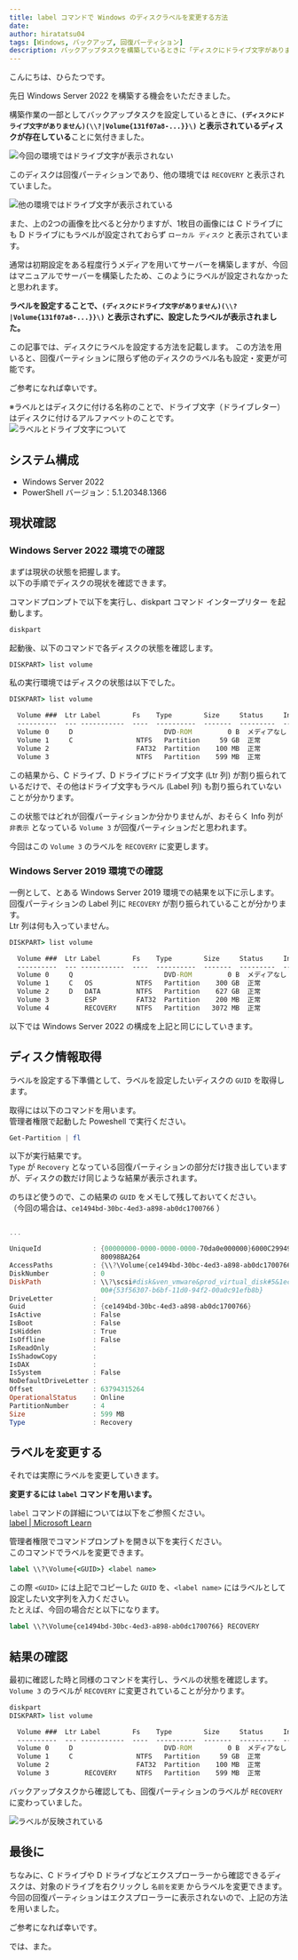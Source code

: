 ```yaml
---
title: label コマンドで Windows のディスクラベルを変更する方法
date: 
author: hiratatsu04
tags: [Windows, バックアップ, 回復パーティション]
description: バックアップタスクを構築しているときに「ディスクにドライブ文字がありません」と表示されるディスクがありました。ディスクのラベルを修正することで解決しましたので、その方法を紹介します。
---
```


こんにちは、ひらたつです。

先日 Windows Server 2022 を構築する機会をいただきました。

構築作業の一部としてバックアップタスクを設定しているときに、**`(ディスクにドライブ文字がありません)(\\?|Volume{131f07a8-...}}\)` と表示されているディスクが存在している**ことに気付きました。

![今回の環境ではドライブ文字が表示されない](images/no-drive-label.png)

このディスクは回復パーティションであり、他の環境では `RECOVERY` と表示されていました。

![他の環境ではドライブ文字が表示されている](images/exist-drive-label-ws2019.png)


また、上の2つの画像を比べると分かりますが、1枚目の画像には C ドライブにも D ドライブにもラベルが設定されておらず `ローカル ディスク` と表示されています。

通常は初期設定をある程度行うメディアを用いてサーバーを構築しますが、今回はマニュアルでサーバーを構築したため、このようにラベルが設定されなかったと思われます。

**ラベルを設定することで、`(ディスクにドライブ文字がありません)(\\?|Volume{131f07a8-...}}\)` と表示されずに、設定したラベルが表示されました。**

この記事では、ディスクにラベルを設定する方法を記載します。
この方法を用いると、回復パーティションに限らず他のディスクのラベル名も設定・変更が可能です。

ご参考になれば幸いです。

※ラベルとはディスクに付ける名称のことで、ドライブ文字（ドライブレター）はディスクに付けるアルファベットのことです。
![ラベルとドライブ文字について](images/explain-label-driveletter.png)

## システム構成
- Windows Server 2022
- PowerShell バージョン：5.1.20348.1366

## 現状確認

### Windows Server 2022 環境での確認

まずは現状の状態を把握します。  
以下の手順でディスクの現状を確認できます。

コマンドプロンプトで以下を実行し、diskpart コマンド インタープリター を起動します。
```cmd
diskpart
```

起動後、以下のコマンドで各ディスクの状態を確認します。
```cmd
DISKPART> list volume
```

私の実行環境ではディスクの状態は以下でした。

```cmd
DISKPART> list volume

  Volume ###  Ltr Label        Fs    Type        Size     Status     Info
  ----------  --- -----------  ----  ----------  -------  ---------  --------
  Volume 0     D                       DVD-ROM         0 B  メディアなし
  Volume 1     C                NTFS   Partition     59 GB  正常         ブート
  Volume 2                      FAT32  Partition    100 MB  正常         システム
  Volume 3                      NTFS   Partition    599 MB  正常         非表示
```

この結果から、C ドライブ、D ドライブにドライブ文字 (Ltr 列) が割り振られているだけで、その他はドライブ文字もラベル (Label 列) も割り振られていないことが分かります。

この状態ではどれが回復パーティションか分かりませんが、おそらく Info 列が `非表示` となっている `Volume 3` が回復パーティションだと思われます。

今回はこの `Volume 3` のラベルを `RECOVERY` に変更します。

### Windows Server 2019 環境での確認

一例として、とある Windows Server 2019 環境での結果を以下に示します。  
回復パーティションの Label 列に `RECOVERY` が割り振られていることが分かります。  
Ltr 列は何も入っていません。

```cmd
DISKPART> list volume

  Volume ###  Ltr Label        Fs    Type        Size     Status     Info
  ----------  --- -----------  ----  ----------  -------  ---------  --------
  Volume 0     Q                       DVD-ROM         0 B  メディアなし
  Volume 1     C   OS           NTFS   Partition    300 GB  正常         ブート
  Volume 2     D   DATA         NTFS   Partition    627 GB  正常
  Volume 3         ESP          FAT32  Partition    200 MB  正常         システム
  Volume 4         RECOVERY     NTFS   Partition   3072 MB  正常         非表示
```

以下では Windows Server 2022 の構成を上記と同じにしていきます。

## ディスク情報取得

ラベルを設定する下準備として、ラベルを設定したいディスクの `GUID` を取得します。

取得には以下のコマンドを用います。  
管理者権限で起動した Poweshell で実行ください。

```powershell
Get-Partition | fl
```

以下が実行結果です。  
`Type` が `Recovery` となっている回復パーティションの部分だけ抜き出していますが、ディスクの数だけ同じような結果が表示されます。

のちほど使うので、この結果の `GUID` をメモして残しておいてください。  
（今回の場合は、`ce1494bd-30bc-4ed3-a898-ab0dc1700766` ）

```powershell

...

UniqueId             : {00000000-0000-0000-0000-70da0e000000}6000C2994906E9DBF4FD6F
                       80098BA264
AccessPaths          : {\\?\Volume{ce1494bd-30bc-4ed3-a898-ab0dc1700766}\}
DiskNumber           : 0
DiskPath             : \\?\scsi#disk&ven_vmware&prod_virtual_disk#5&1ec51bf7&0&0000
                       00#{53f56307-b6bf-11d0-94f2-00a0c91efb8b}
DriveLetter          :
Guid                 : {ce1494bd-30bc-4ed3-a898-ab0dc1700766}
IsActive             : False
IsBoot               : False
IsHidden             : True
IsOffline            : False
IsReadOnly           :
IsShadowCopy         :
IsDAX                :
IsSystem             : False
NoDefaultDriveLetter :
Offset               : 63794315264
OperationalStatus    : Online
PartitionNumber      : 4
Size                 : 599 MB
Type                 : Recovery
```

## ラベルを変更する

それでは実際にラベルを変更していきます。

**変更するには `label` コマンドを用います。**

`label` コマンドの詳細については以下をご参照ください。  
[label | Microsoft Learn](https://learn.microsoft.com/ja-jp/windows-server/administration/windows-commands/label)

管理者権限でコマンドプロンプトを開き以下を実行ください。  
このコマンドでラベルを変更できます。

```cmd
label \\?\Volume{<GUID>} <label name>
```

この際 `<GUID>` には上記でコピーした `GUID` を、`<label name>` にはラベルとして設定したい文字列を入力ください。  
たとえば、今回の場合だと以下になります。

```cmd
label \\?\Volume{ce1494bd-30bc-4ed3-a898-ab0dc1700766} RECOVERY
```

## 結果の確認

最初に確認した時と同様のコマンドを実行し、ラベルの状態を確認します。  
`Volume 3` のラベルが `RECOVERY` に変更されていることが分かります。

```cmd
diskpart
DISKPART> list volume

  Volume ###  Ltr Label        Fs    Type        Size     Status     Info
  ----------  --- -----------  ----  ----------  -------  ---------  --------
  Volume 0     D                       DVD-ROM         0 B  メディアなし      
  Volume 1     C                NTFS   Partition     59 GB  正常         ブー ト
  Volume 2                      FAT32  Partition    100 MB  正常         シス テム
  Volume 3         RECOVERY     NTFS   Partition    599 MB  正常         非表 示
```

バックアップタスクから確認しても、回復パーティションのラベルが `RECOVERY` に変わっていました。

![ラベルが反映されている](images/exist-drive-label-ws2022.png)

## 最後に

ちなみに、C ドライブや D ドライブなどエクスプローラーから確認できるディスクは、対象のドライブを右クリックし `名前を変更` からラベルを変更できます。  
今回の回復パーティションはエクスプローラーに表示されないので、上記の方法を用いました。

ご参考になれば幸いです。

では、また。
